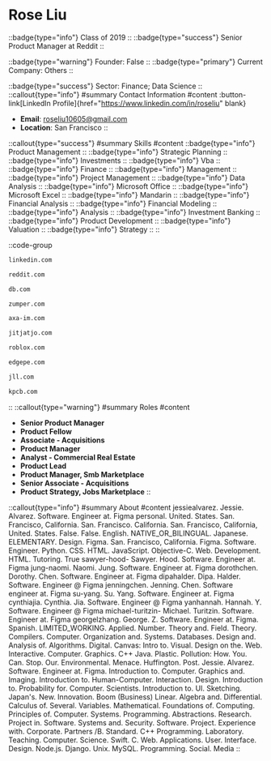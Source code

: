 # Rose Liu
::badge{type="info"}
Class of 2019
::
::badge{type="success"}
Senior Product Manager at Reddit
::

::badge{type="warning"}
Founder: False
::
::badge{type="primary"}
Current Company: Others
::

::badge{type="success"}
Sector: Finance; Data Science
::
::callout{type="info"}
#summary
Contact Information
#content
:button-link[LinkedIn Profile]{href="https://www.linkedin.com/in/roseliu" blank}
- **Email**: roseliu10605@gmail.com
- **Location**: San Francisco
::

::callout{type="success"}
#summary
Skills
#content
::badge{type="info"}
Product Management
::
::badge{type="info"}
Strategic Planning
::
::badge{type="info"}
Investments
::
::badge{type="info"}
Vba
::
::badge{type="info"}
Finance
::
::badge{type="info"}
Management
::
::badge{type="info"}
Project Management
::
::badge{type="info"}
Data Analysis
::
::badge{type="info"}
Microsoft Office
::
::badge{type="info"}
Microsoft Excel
::
::badge{type="info"}
Mandarin
::
::badge{type="info"}
Financial Analysis
::
::badge{type="info"}
Financial Modeling
::
::badge{type="info"}
Analysis
::
::badge{type="info"}
Investment Banking
::
::badge{type="info"}
Product Development
::
::badge{type="info"}
Valuation
::
::badge{type="info"}
Strategy
::
::

::code-group
```bash [LinkedIn]
linkedin.com
```
```bash [Reddit]
reddit.com
```
```bash [Deutsche Bank]
db.com
```
```bash [Zumper]
zumper.com
```
```bash [AXA Investment Managers]
axa-im.com
```
```bash [Jitjatjo]
jitjatjo.com
```
```bash [Roblox]
roblox.com
```
```bash [Edge Principal Advisors]
edgepe.com
```
```bash [JLL]
jll.com
```
```bash [Kleiner Perkins Caufield & Byers]
kpcb.com
```
::
::callout{type="warning"}
#summary
Roles
#content
- **Senior Product Manager**
- **Product Fellow**
- **Associate - Acquisitions**
- **Product Manager**
- **Analyst - Commercial Real Estate**
- **Product Lead**
- **Product Manager, Smb Marketplace**
- **Senior Associate - Acquisitions**
- **Product Strategy, Jobs Marketplace**
::

::callout{type="info"}
#summary
About
#content
jessiealvarez. Jessie. Alvarez. Software. Engineer at. Figma personal. United. States. San. Francisco, California. San. Francisco. California. San. Francisco, California, United. States. False. False. English. NATIVE_OR_BILINGUAL. Japanese. ELEMENTARY. Design. Figma. San. Francisco, California. Figma. Software. Engineer. Python. CSS. HTML. JavaScript. Objective-C. Web. Development. HTML. Tutoring. True sawyer-hood- Sawyer. Hood. Software. Engineer at. Figma jung-naomi. Naomi. Jung. Software. Engineer at. Figma dorothchen. Dorothy. Chen. Software. Engineer at. Figma dipahalder. Dipa. Halder. Software. Engineer @ Figma jenningchen. Jenning. Chen. Software engineer at. Figma su-yang. Su. Yang. Software. Engineer at. Figma cynthiajia. Cynthia. Jia. Software. Engineer @ Figma yanhannah. Hannah. Y. Software. Engineer @ Figma michael-turitzin- Michael. Turitzin. Software. Engineer at. Figma georgelzhang. George. Z. Software. Engineer at. Figma. Spanish. LIMITED_WORKING. Applied. Number. Theory and. Field. Theory. Compilers. Computer. Organization and. Systems. Databases. Design and. Analysis of. Algorithms. Digital. Canvas: Intro to. Visual. Design on the. Web. Interactive. Computer. Graphics. C++ Java. Plastic. Pollution: How. You. Can. Stop. Our. Environmental. Menace. Huffington. Post. Jessie. Alvarez. Software. Engineer at. Figma. Introduction to. Computer. Graphics and. Imaging. Introduction to. Human-Computer. Interaction. Design. Introduction to. Probability for. Computer. Scientists. Introduction to. UI. Sketching. Japan's. New. Innovation. Boom (Business) Linear. Algebra and. Differential. Calculus of. Several. Variables. Mathematical. Foundations of. Computing. Principles of. Computer. Systems. Programming. Abstractions. Research. Project in. Software. Systems and. Security. Software. Project. Experience with. Corporate. Partners /B. Standard. C++ Programming. Laboratory. Teaching. Computer. Science. Swift. C. Web. Applications. User. Interface. Design. Node.js. Django. Unix. MySQL. Programming. Social. Media
::
